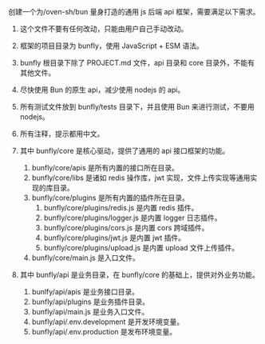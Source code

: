 创建一个为/oven-sh/bun 量身打造的通用 js 后端 api 框架，需要满足以下需求。

1. 这个文件不要有任何改动，只能由用户自己手动改动。
2. 框架的项目目录为 bunfly，使用 JavaScript + ESM 语法。
3. bunfly 根目录下除了 PROJECT.md 文件，api 目录和 core 目录外，不能有其他文件。
4. 尽快使用 Bun 的原生 api，减少使用 nodejs 的 api。
5. 所有测试文件放到 bunfly/tests 目录下，并且使用 Bun 来进行测试，不要用 nodejs。
6. 所有注释，提示都用中文。
7. 其中 bunfly/core 是核心驱动，提供了通用的 api 接口框架的功能。

    1. bunfly/core/apis 是所有内置的接口所在目录。
    2. bunfly/core/libs 是诸如 redis 操作库，jwt 实现，文件上传实现等通用实现的库目录。
    3. bunfly/core/plugins 是所有内置的插件所在目录。
        1. bunfly/core/plugins/redis.js 是内置 redis 插件。
        2. bunfly/core/plugins/logger.js 是内置 logger 日志插件。
        3. bunfly/core/plugins/cors.js 是内置 cors 跨域插件。
        4. bunfly/core/plugins/jwt.js 是内置 jwt 插件。
        5. bunfly/core/plugins/upload.js 是内置 upload 文件上传插件。
    4. bunfly/core/main.js 是入口文件。

8. 其中 bunfly/api 是业务目录，在 bunfly/core 的基础上，提供对外业务功能。
    1. bunlfy/api/apis 是业务接口目录。
    2. bunfly/api/plugins 是业务插件目录。
    3. bunfly/api/main.js 是业务入口文件。
    4. bunfly/api/.env.development 是开发环境变量。
    5. bunfly/api/.env.production 是发布环境变量。
